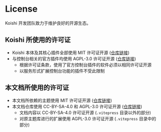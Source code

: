 # License

Koishi 开发团队致力于维护良好的开源生态。

## Koishi 所使用的许可证

- Koishi 本体及其核心插件全部使用 MIT 许可证开源 ([仓库链接](https://github.com/koishijs/koishi))
- 与控制台相关的官方插件均使用 AGPL-3.0 许可证开源 ([仓库链接](https://github.com/koishijs/webui))
  - 根据许可证条款，使用了官方控制台插件的软件必须以相同许可证开源
  - 以服务形式扩展控制台功能的插件不受此限制

## 本文档所使用的许可证

- 本文档所依赖的主题使用 MIT 许可证开源 ([仓库链接](https://github.com/koishijs/theme))
- 本文档仓库使用 CC-BY-SA-4.0 和 AGPL-3.0 许可证开源 ([仓库链接](https://github.com/koishijs/docs))
  - 文档内容以 CC-BY-SA-4.0 许可证开源 (`.vitepress` 目录以外的部分)
  - 对原主题库进行的扩展使用 AGPL-3.0 许可证开源 (`.vitepress` 目录中的部分)
